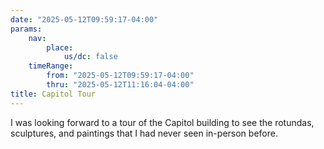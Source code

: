 ```yaml
---
date: "2025-05-12T09:59:17-04:00"
params:
    nav:
        place:
            us/dc: false
    timeRange:
        from: "2025-05-12T09:59:17-04:00"
        thru: "2025-05-12T11:16:04-04:00"
title: Capitol Tour
---
```


I was looking forward to a tour of the Capitol building to see the rotundas, sculptures, and paintings that I had never seen in-person before.
